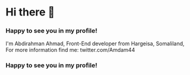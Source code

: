 # Hi there 👋    

### Happy to see you in my profile!  
I'm Abdirahman Ahmad, Front-End developer from Hargeisa, Somaliland,     
For more information find me: twitter.com/Amdam44      
### Happy to see you in my profile!  
